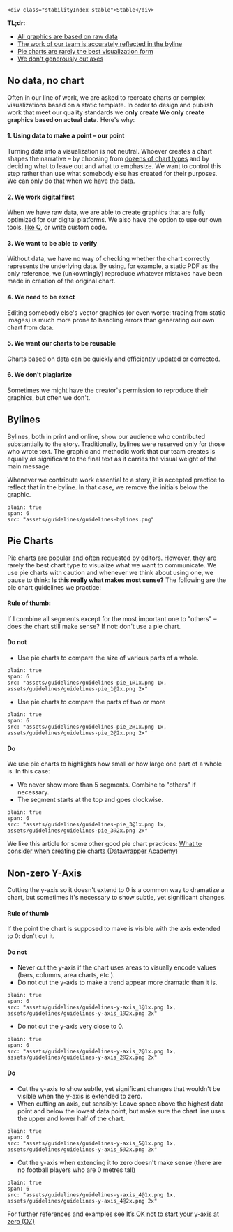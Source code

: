 ```html|span-1,no-source,plain
<div class="stabilityIndex stable">Stable</div>
```

**TL;dr:**
- [All graphics are based on raw data](https://nzzdev.github.io/Storytelling-Styleguide/#/charts-guidelines?a=no-data-no-chart)
- [The work of our team is accurately reflected in the byline](https://nzzdev.github.io/Storytelling-Styleguide/#/charts-guidelines?a=bylines)
- [Pie charts are rarely the best visualization form](https://nzzdev.github.io/Storytelling-Styleguide/#/charts-guidelines?a=pie-charts)
- [We don't generously cut axes](https://nzzdev.github.io/Storytelling-Styleguide/#/charts-guidelines?a=non-zero-y-axis)


## No data, no chart
Often in our line of work, we are asked to recreate charts or complex visualizations based on a static template. In order to design and publish work that meet our quality standards we **only create We only create graphics based on actual data.** Here's why:

#### 1. Using data to make a point – our point
Turning data into a visualization is not neutral. Whoever creates a chart shapes the narrative – by choosing from [dozens of chart types](https://github.com/ft-interactive/chart-doctor/tree/master/visual-vocabulary) and by deciding what to leave out and what to emphasize. We want to control this step rather than use what somebody else has created for their purposes. We can only do that when we have the data.

#### 2. We work digital first
When we have raw data, we are able to create graphics that are fully optimized for our digital platforms. We also have the option to use our own tools, [like Q](https://q.st.nzz.ch/), or write custom code.

#### 3. We want to be able to verify
Without data, we have no way of checking whether the chart correctly represents the underlying data. By using, for example, a static PDF as the only reference, we (unkowningly) reproduce whatever mistakes have been made in creation of the original chart.

#### 4. We need to be exact
Editing somebody else's vector graphics (or even worse: tracing from static images) is much more prone to handling errors than generating our own chart from data.

#### 5. We want our charts to be reusable
Charts based on data can be quickly and efficiently updated or corrected.

#### 6. We don't plagiarize
Sometimes we might have the creator's permission to reproduce their graphics, but often we don't.


## Bylines
Bylines, both in print and online, show our audience who contributed substantially to the story. Traditionally, bylines were reserved only for those who wrote text. The graphic and methodic work that our team creates is equally as significant to the final text as it carries the visual weight of the main message.

Whenever we contribute work essential to a story, it is accepted practice to reflect that in the byline. In that case, we remove the initials below the graphic.


```image
plain: true
span: 6
src: "assets/guidelines/guidelines-bylines.png"
```



## Pie Charts
Pie charts are popular and often requested by editors. However, they are rarely the best chart type to visualize what we want to communicate. We use pie charts with caution and whenever we think about using one, we pause to think: **Is this really what makes most sense?** The following are the pie chart guidelines we practice:

#### Rule of thumb:
If I combine all segments except for the most important one to "others" – does the chart still make sense?  If not: don't use a pie chart.

#### Do not

- Use pie charts to compare the size of various parts of a whole.

```image
plain: true
span: 6
src: "assets/guidelines/guidelines-pie_1@1x.png 1x, assets/guidelines/guidelines-pie_1@2x.png 2x"
```

- Use pie charts to compare the parts of two or more

```image
plain: true
span: 6
src: "assets/guidelines/guidelines-pie_2@1x.png 1x, assets/guidelines/guidelines-pie_2@2x.png 2x"
```

#### Do

We use pie charts to highlights how small or how large one part of a whole is.
In this case:
- We never show more than 5 segments. Combine to "others" if necessary.
- The segment starts at the top and goes clockwise.

```image
plain: true
span: 6
src: "assets/guidelines/guidelines-pie_3@1x.png 1x, assets/guidelines/guidelines-pie_3@2x.png 2x"
```

We like this article for some other good pie chart practices: [What to consider when creating pie charts (Datawrapper Academy)](https://academy.datawrapper.de/article/127-what-to-consider-when-creating-a-pie-chart)

## Non-zero Y-Axis

Cutting the y-axis so it doesn't extend to 0 is a common way to dramatize a chart, but sometimes it's necessary to show subtle, yet significant changes.

#### Rule of thumb

If the point the chart is supposed to make is visible with the axis extended to 0: don't cut it.

#### Do not

- Never cut the y-axis if the chart uses areas to visually encode values (bars, columns, area charts, etc.).
- Do not cut the y-axis to make a trend appear more dramatic than it is.

```image
plain: true
span: 6
src: "assets/guidelines/guidelines-y-axis_1@1x.png 1x, assets/guidelines/guidelines-y-axis_1@2x.png 2x"
```

- Do not cut the y-axis very close to 0.

```image
plain: true
span: 6
src: "assets/guidelines/guidelines-y-axis_2@1x.png 1x, assets/guidelines/guidelines-y-axis_2@2x.png 2x"
```

#### Do

- Cut the y-axis to show subtle, yet significant changes that wouldn't be visible when the y-axis is extended to zero.
- When cutting an axis, cut sensibly: Leave space above the highest data point and below the lowest data point, but make sure the chart line uses the upper and lower half of the chart.

```image
plain: true
span: 6
src: "assets/guidelines/guidelines-y-axis_5@1x.png 1x, assets/guidelines/guidelines-y-axis_5@2x.png 2x"
```

- Cut the y-axis when extending it to zero doesn't make sense (there are no football players who are 0 metres tall)

```image
plain: true
span: 6
src: "assets/guidelines/guidelines-y-axis_4@1x.png 1x, assets/guidelines/guidelines-y-axis_4@2x.png 2x"
```

For further references and examples see [It’s OK not to start your y-axis at zero (QZ)](https://qz.com/418083/its-ok-not-to-start-your-y-axis-at-zero/)

